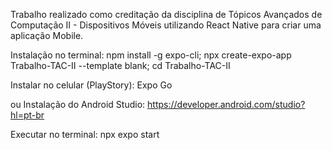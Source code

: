 Trabalho realizado como creditação da disciplina de Tópicos Avançados de Computação II - Dispositivos Móveis utilizando React Native para criar uma aplicação Mobile.

Instalação no terminal: npm install -g expo-cli;
		     			npx create-expo-app Trabalho-TAC-II --template blank;
		     			cd Trabalho-TAC-II
						
Instalar no celular (PlayStory): Expo Go

ou Instalação do Android Studio: https://developer.android.com/studio?hl=pt-br

Executar no terminal: npx expo start
